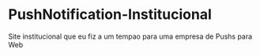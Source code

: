 # PushNotification-Institucional
Site institucional que eu fiz a um tempao para uma empresa de Pushs para Web
